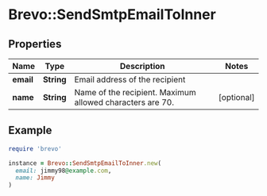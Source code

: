 # Brevo::SendSmtpEmailToInner

## Properties

| Name | Type | Description | Notes |
| ---- | ---- | ----------- | ----- |
| **email** | **String** | Email address of the recipient |  |
| **name** | **String** | Name of the recipient. Maximum allowed characters are 70. | [optional] |

## Example

```ruby
require 'brevo'

instance = Brevo::SendSmtpEmailToInner.new(
  email: jimmy98@example.com,
  name: Jimmy
)
```

